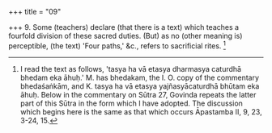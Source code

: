 +++
title = "09"

+++
9. Some (teachers) declare (that there is a text) which teaches a fourfold division of these sacred duties. (But) as no (other meaning is) perceptible, (the text) 'Four paths,' &c., refers to sacrificial rites. [^5] 


[^5]:  I read the text as follows, 'tasya ha vā etasya dharmasya caturdhā bhedam eka āhuḥ.' M. has bhedakam, the I. O. copy of the commentary bhedaśaṅkām, and K. tasya ha vā etasya yajñasyācaturdhā bhūtam eka āhuḥ. Below in the commentary on Sūtra 27, Govinda repeats the latter part of this Sūtra in the form which I have adopted. The discussion which begins here is the same as that which occurs Āpastamba II, 9, 23, 3-24, 15.
